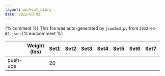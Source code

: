 ```yaml
---
layout: workout_diary
date: 2022-03-02
---
```


{% comment %}
    This file was auto-generated by `json2md.py` from `2022-03-02.json`
{% endcomment %}

|  | Weight (lbs) | Set1 | Set2 | Set3 | Set4 | Set5 | Set6 | Set7 | Set8 | Set9 | Set10 | Set11 | Set12 |
|--|--------------|------|------|------|------|------|------|------|------|------|-------|-------|-------|
| push-ups |  | 20 |  |  |  |  |  |  |  |  |  |  |  |
